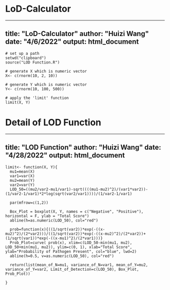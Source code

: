 # LoD-Calculator
---
title: "LoD-Calculator"
author: "Huizi Wang"
date: "4/6/2022"
output: html_document
---


```{r}
# set up a path
setwd("clipboard")
source("LOD Function.R")

# generate X which is numeric vector
X<- c(rnorm(10, 2, 10))

# generate Y which is numeric vector
Y<- c(rnorm(10, 100, 500))

# apply the 'limit' function
limit(X, Y)
```


# Detail of LOD Function 
---
title: "LOD Function"
author: "Huizi Wang"
date: "4/28/2022"
output: html_document
---


```{r}
limit<- function(X, Y){
  mu1=mean(X)
  var1=var(X)
  mu2=mean(Y)
  var2=var(Y)
  LOD_50=((mu2/var2-mu1/var1)-sqrt((((mu1-mu2)^2)/(var1*var2))-(1/var2-1/var1)*2*log(sqrt(var2/var1))))/(1/var2-1/var1)
  
  par(mfrow=c(1,2))
  
  Box_Plot = boxplot(X, Y, names = c("Negative", "Positive"), horizontal = F, ylab = "Total Score")
  abline(h=as.numeric(LOD_50), col="red")
  
  prob=function(x){((1/sqrt(var2))*exp(-((x-mu2)^2)/(2*var2)))/((1/sqrt(var2))*exp(-((x-mu2)^2)/(2*var2))+(1/sqrt(var1))*exp(-((x-mu1)^2)/(2*var1)))}
  Prob_Plot=curve( prob(x), xlim=c(LOD_50-min(mu1, mu2), LOD_50+min(mu1, mu2)), ylim=c(0, 1), xlab="Total Score", ylab="Probability of Pathogen Present", col="blue", lwd=2)
  abline(h=0.5, v=as.numeric(LOD_50), col="red")
  
  return(list(mean_of_N=mu1, variance_of_N=var1, mean_of_Y=mu2, variance_of_Y=var2, Limit_of_Detection=c(LOD_50), Box_Plot, Prob_Plot))
  
}
```
